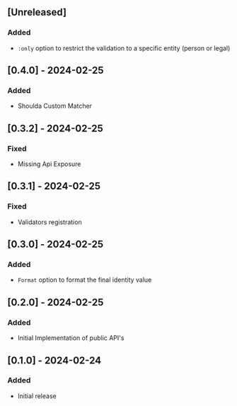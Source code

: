 ## [Unreleased]

### Added

- `:only` option to restrict the validation to a specific entity (person or legal)

## [0.4.0] - 2024-02-25

### Added

- Shoulda Custom Matcher

## [0.3.2] - 2024-02-25

### Fixed

- Missing Api Exposure

## [0.3.1] - 2024-02-25

### Fixed

- Validators registration

## [0.3.0] - 2024-02-25

### Added

- `Format` option to format the final identity value

## [0.2.0] - 2024-02-25

### Added

- Initial Implementation of public API's

## [0.1.0] - 2024-02-24

### Added

- Initial release
